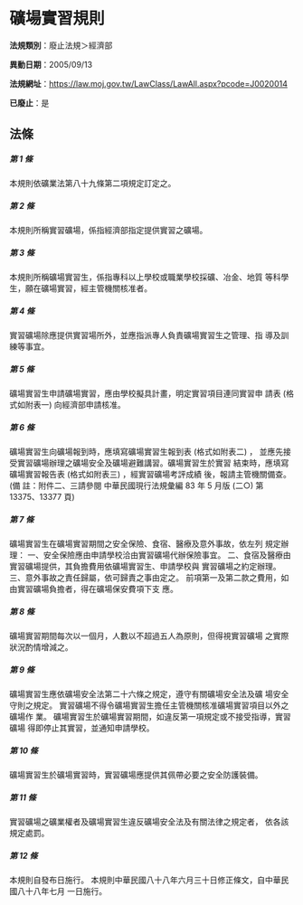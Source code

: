 # 礦場實習規則

**法規類別**：廢止法規＞經濟部

**異動日期**：2005/09/13  

**法規網址**：https://law.moj.gov.tw/LawClass/LawAll.aspx?pcode=J0020014

**已廢止**：是



## 法條
##### 第 1 條
本規則依礦業法第八十九條第二項規定訂定之。

##### 第 2 條
本規則所稱實習礦場，係指經濟部指定提供實習之礦場。

##### 第 3 條
本規則所稱礦場實習生，係指專科以上學校或職業學校採礦、冶金、地質
等科學生，願在礦場實習，經主管機關核准者。

##### 第 4 條
實習礦場除應提供實習場所外，並應指派專人負責礦場實習生之管理、指
導及訓練等事宜。

##### 第 5 條
礦場實習生申請礦場實習，應由學校擬具計畫，明定實習項目連同實習申
請表 (格式如附表一) 向經濟部申請核准。

##### 第 6 條
礦場實習生向礦場報到時，應填寫礦場實習生報到表 (格式如附表二) ，
並應先接受實習礦場辦理之礦場安全及礦場避難講習。礦場實習生於實習
結束時，應填寫礦場實習報告表 (格式如附表三) ，經實習礦場考評成績
後，報請主管機關備查。
 (備      註：附件二、三請參閱 中華民國現行法規彙編 83 年 5 月版
 (二○) 第 13375、13377 頁)

##### 第 7 條
礦場實習生在礦場實習期間之安全保險、食宿、醫療及意外事故，依左列
規定辦理：
一、安全保險應由申請學校洽由實習礦場代辦保險事宜。
二、食宿及醫療由實習礦場提供，其負擔費用依礦場實習生、申請學校與
    實習礦場之約定辦理。
三、意外事故之責任歸屬，依可歸責之事由定之。
前項第一及第二款之費用，如由實習礦場負擔者，得在礦場保安費項下支
應。


##### 第 8 條
礦場實習期間每次以一個月，人數以不超過五人為原則，但得視實習礦場
之實際狀況酌情增減之。

##### 第 9 條
礦場實習生應依礦場安全法第二十六條之規定，遵守有關礦場安全法及礦
場安全守則之規定。
實習礦場不得令礦場實習生擔任主管機關核准礦場實習項目以外之礦場作
業。
礦場實習生於礦場實習期間，如違反第一項規定或不接受指導，實習礦場
得即停止其實習，並通知申請學校。

##### 第 10 條
礦場實習生於礦場實習時，實習礦場應提供其佩帶必要之安全防護裝備。

##### 第 11 條
實習礦場之礦業權者及礦場實習生違反礦場安全法及有關法律之規定者，
依各該規定處罰。

##### 第 12 條
本規則自發布日施行。
本規則中華民國八十八年六月三十日修正條文，自中華民國八十八年七月
一日施行。


